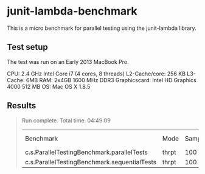 junit-lambda-benchmark
======================

This is a micro benchmark for parallel testing using the junit-lambda library.

Test setup
----------

The test was run on an Early 2013 MacBook Pro.

CPU: 2.4 GHz Intel Core i7 (4 cores, 8 threads)
L2-Cache/core: 256 KB
L3-Cache: 6MB
RAM: 2x4GB 1600 MHz DDR3
Graphicscard: Intel HD Graphics 4000 512 MB
OS: Mac OS X 1.8.5

Results
-------

> Run complete. Total time: 04:49:09
> 
> <table>
>	<tr>
>		<td>Benchmark</td>
>		<td>Mode</td>
>		<td>Samples</td>
>		<td>Mean</td>
>		<td>Mean error</td>
>		<td>Units</td>
>	</tr><tr>
>		<td>c.s.ParallelTestingBenchmark.parallelTests</td>
>		<td>thrpt</td>
>		<td>100</td>
>		<td>8,811</td>
>		<td>0,022</td>
>		<td>ops/min</td>
>	</tr><tr>
>		<td>c.s.ParallelTestingBenchmark.sequentialTests</td>
>		<td>thrpt</td>
>		<td>100</td>
>		<td>4,103</td>
>		<td>0,006</td>
>		<td>ops/min</td>
>	</tr>
> </table>

